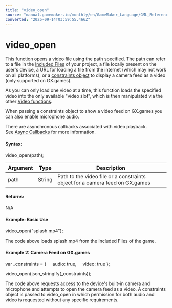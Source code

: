```yaml
---
title: "video_open"
source: "manual.gamemaker.io/monthly/en/GameMaker_Language/GML_Reference/Drawing/Videos/video_open.htm"
converted: "2025-09-14T03:59:55.466Z"
---
```


# video\_open

This function opens a video file using the path specified. The path can refer to a file in the [Included Files](../../../../../../../Settings/Included_Files.md) of your project, a file locally present on the user's device, a URL for loading a file from the internet (which may not work on all platforms), or a [constraints object](https://developer.mozilla.org/en-US/docs/Web/API/MediaDevices/getUserMedia#constraints) to display a camera feed as a video (only supported on GX.games).

As you can only load one video at a time, this function loads the specified video into the only available "video slot", which is then manipulated via the other [Video functions](Videos.md).

When passing a constraints object to show a video feed on GX.games you can also enable microphone audio.

There are asynchronous callbacks associated with video playback. See [Async Callbacks](Videos.htm#h) for more information.

#### Syntax:

video\_open(path);

| Argument | Type | Description |
| --- | --- | --- |
| path | String | Path to the video file or a constraints object for a camera feed on GX.games |

#### Returns:

N/A

#### Example: Basic Use

video\_open("splash.mp4");

The code above loads splash.mp4 from the Included Files of the game.

#### Example 2: Camera Feed on GX.games

var \_constraints =
{
    audio: true,
    video: true
};

video\_open(json\_stringify(\_constraints));

The code above requests access to the device's built-in camera and microphone and attempts to open the camera feed as a video. A constraints object is passed to video\_open in which permission for both audio and video is requested without any specific requirements.